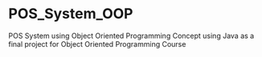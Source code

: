 # POS_System_OOP

POS System using Object Oriented Programming Concept using Java as a final project for Object Oriented Programming Course
